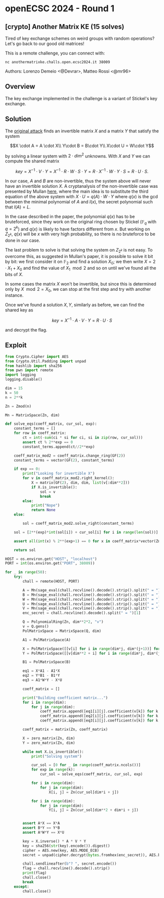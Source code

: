 # openECSC 2024 - Round 1

## [crypto] Another Matrix KE (15 solves)

Tired of key exchange schemes on weird groups with random operations? Let's go back to our good old matrices!

This is a remote challenge, you can connect with:

`nc anothermatrixke.challs.open.ecsc2024.it 38009`

Authors: Lorenzo Demeio <@Devrar>, Matteo Rossi <@mr96>

## Overview

The key exchange implemented in the challenge is a variant of Stickel's key exchange.

## Solution

The [original attack](https://shpilrain.ccny.cuny.edu/stickel_attack.pdf) finds an invertible matrix $X$ and a matrix $Y$ that satisfy the system

```math
X \cdot A = A \cdot X\\
Y\cdot B = B\cdot Y\\
X\cdot U = W\cdot Y
```

by solving a linear system with $`2\cdot dim^2`$ unknowns. With $`X`$ and $`Y`$ we can compute the shared matrix

```math
key = X^{-1} \cdot V \cdot Y = X^{-1} \cdot R \cdot W \cdot S \cdot Y = R \cdot X^{-1} \cdot W \cdot Y \cdot S = R \cdot U \cdot S.
```

In our case, $`A`$ and $`B`$ are non-invertible, thus the system above will never have an invertible solution $`X`$. A cryptanalysis of the non-invertible case was presented by Mullan [here](https://www.researchgate.net/publication/267178269_Cryptanalysing_variants_of_Stickel's_key_agreement_scheme), where the main idea is to substitute the third equation of the above system with $`X \cdot U = q(A)\cdot W \cdot Y`$ where $`q(x)`$ is the gcd between the minimal polynomial of $`A`$ and $`l(x)`$, the secret polynomial such that $`l(A) = L`$.

In the case described in the paper, the polynomial $q(x)$ has to be bruteforced, since they work on the original ring chosen by Stickel ($`\mathbb{F}_q`$ with $`q = 2^k`$) and $`q(x)`$ is likely to have factors different from $`x`$. But working on $`Z_{2^k}`$, $`q(x)`$ will be $`x`$ with very high probability, so there is no bruteforce to be done in our case.

The last problem to solve is that solving the system on $`Z_{2^k}`$ is not easy. To overcome this, as suggested in Mullan's paper, it is possible to solve it bit by bit: we first consider it on $`\mathbb{F}_2`$ and find a solution $`X_0`$; we then write $`X = 2\cdot X_1 + X_0`$ and find the value of $`X_1 \mod{2}`$ and so on until we've found all the bits of $`X`$.

In some cases the matrix $`X`$ won't be invertible, but since this is determined only by $`X \mod{2} = X_0`$, we can stop at the first step and try with another instance.

Once we've found a solution $`X, Y`$, similarly as before, we can find the shared key as 

```math
key = X^{-1} \cdot A \cdot V \cdot Y = R \cdot U \cdot S
```

and decrypt the flag.

## Exploit

```python
from Crypto.Cipher import AES
from Crypto.Util.Padding import unpad
from hashlib import sha256
from pwn import remote
import logging
logging.disable()

dim = 15
k = 50
n = 2**k

Zn = Zmod(n)

Mn = MatrixSpace(Zn, dim)

def solve_eqs(coeff_matrix, cur_sol, exp):
    constant_terms = []
    for row in coeff_matrix:
        ct = int(-sum(ci * si for ci, si in zip(row, cur_sol)))
        assert ct % 2**exp == 0
        constant_terms.append(ct//2**exp)

    coeff_matrix_mod2 = coeff_matrix.change_ring(GF(2))
    constant_terms = vector(GF(2), constant_terms)

    if exp == 0:
        print("Looking for invertible X")
        for v in coeff_matrix_mod2.right_kernel():
            X = matrix(GF(2), dim, dim, list(v[:dim**2]))
            if X.is_invertible():
                sol = v
                break
        else:
            print("Nope")
            return None
    else:

        sol = coeff_matrix_mod2.solve_right(constant_terms)

    sol = [2**(exp)*int(sol[i]) + cur_sol[i] for i in range(len(sol))]

    assert all(int(x) % 2**(exp+1) == 0 for x in coeff_matrix*vector(Zn, sol))

    return sol

HOST = os.environ.get("HOST", "localhost")
PORT = int(os.environ.get("PORT", 38009))

for _ in range(50):
    try:
        chall = remote(HOST, PORT)

        A = Mn(sage_eval(chall.recvline().decode().strip().split(" = ")[1]))
        B = Mn(sage_eval(chall.recvline().decode().strip().split(" = ")[1]))
        W = Mn(sage_eval(chall.recvline().decode().strip().split(" = ")[1]))
        U = Mn(sage_eval(chall.recvline().decode().strip().split(" = ")[1]))
        V = Mn(sage_eval(chall.recvline().decode().strip().split(" = ")[1]))
        enc_secret = chall.recvline().decode().split(" = ")[1]

        Q = PolynomialRing(Zn, dim**2*2, "v")
        v = Q.gens()
        PolMatrixSpace = MatrixSpace(Q, dim)

        A1 = PolMatrixSpace(A)

        X = PolMatrixSpace([[v[i] for i in range(dim*j, dim*(j+1))] for j in range(dim)])
        Y = PolMatrixSpace([[v[dim**2 + i] for i in range(dim*j, dim*(j+1))] for j in range(dim)])

        B1 = PolMatrixSpace(B)

        eq1 = X*A1 - A1*X
        eq2 = Y*B1 - B1*Y
        eq3 = A1*W*Y - X*U

        coeff_matrix = []

        print("Building coefficient matrix...")
        for i in range(dim):
            for j in range(dim):
                coeff_matrix.append([eq1[i][j].coefficient(v[k]) for k in range(dim**2*2)])
                coeff_matrix.append([eq2[i][j].coefficient(v[k]) for k in range(dim**2*2)])
                coeff_matrix.append([eq3[i][j].coefficient(v[k]) for k in range(dim**2*2)])

        coeff_matrix = matrix(Zn, coeff_matrix)

        X = zero_matrix(Zn, dim)
        Y = zero_matrix(Zn, dim)

        while not X.is_invertible():
            print("Solving system")

            cur_sol = [0 for _ in range(coeff_matrix.ncols())]
            for exp in range(k):
                cur_sol = solve_eqs(coeff_matrix, cur_sol, exp)

            for i in range(dim):
                for j in range(dim):
                    X[i, j] = Zn(cur_sol[dim*i + j])

            for i in range(dim):
                for j in range(dim):
                    Y[i, j] = Zn(cur_sol[dim**2 + dim*i + j])


        assert A*X == X*A
        assert B*Y == Y*B
        assert A*W*Y == X*U

        key = X.inverse() * A * V * Y
        key = sha256(str(key).encode()).digest()
        cipher = AES.new(key, AES.MODE_ECB)
        secret = unpad(cipher.decrypt(bytes.fromhex(enc_secret)), AES.block_size).decode()

        chall.sendlineafter(b"? ", secret.encode())
        flag = chall.recvline().decode().strip()
        print(flag)
        chall.close()
        break
    except:
        chall.close()
```
